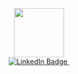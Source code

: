 <div id="header" align="center">
<img src="https://media.giphy.com/media/5jip1wBZiIFwY/giphy.gif" width="100"/>
  
<div id="badges" align="center">
  <a href="your-linkedin-URL">
    <img src="https://img.shields.io/badge/LinkedIn-blue?style=for-the-badge&logo=linkedin&logoColor=white" alt="LinkedIn Badge"/>
  </a>
  <a href="your-youtube-URL">
    <img src="https://komarev.com/ghpvc/?username= your-github-username&style=flat-square&color=blue" alt=""/>
  </a>
</div>

<div id="viewprof" align="center">
  <img src="[https://CLS63.com/ghpvc/?username= your-github-username&style=flat-square&color=blue](https://github.com/CLS63)" alt=""/>
</div>
